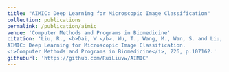 ```yaml
---
title: "AIMIC: Deep Learning for Microscopic Image Classification"
collection: publications
permalink: /publication/aimic
venue: 'Computer Methods and Programs in Biomedicine'
citation: 'Liu, R., <b>Dai, W.</b>, Wu, T., Wang, M., Wan, S. and Liu, J., 2022. 
AIMIC: Deep Learning for Microscopic Image Classification. 
<i>Computer Methods and Programs in Biomedicine</i>, 226, p.107162.'
githuburl: 'https://github.com/RuiLiuvw/AIMIC'
---
```

